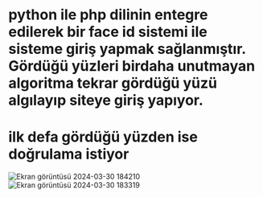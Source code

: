 <h1>python ile php dilinin entegre edilerek bir face id sistemi ile sisteme giriş yapmak sağlanmıştır. Gördüğü yüzleri birdaha unutmayan algoritma tekrar gördüğü yüzü algılayıp siteye giriş yapıyor.</h1>
<h1>ilk defa gördüğü yüzden ise doğrulama istiyor</h1>

![Ekran görüntüsü 2024-03-30 184210](https://github.com/arazumut/webSiteFace-id/assets/150933483/ab7f3a41-0bf7-41ac-8fd3-961837f40d03)
![Ekran görüntüsü 2024-03-30 183319](https://github.com/arazumut/webSiteFace-id/assets/150933483/e94440a2-ee43-4d20-8cf3-a75341e65912)
